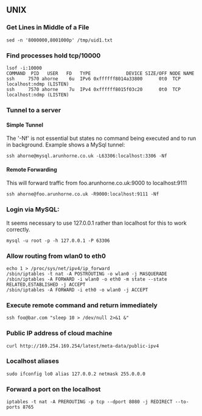 UNIX
----

### Get Lines in Middle of a File

    sed -n '8000000,8001000p' /tmp/uid1.txt


### Find processes hold tcp/10000

    lsof -i:10000
    COMMAND  PID   USER   FD   TYPE             DEVICE SIZE/OFF NODE NAME
    ssh     7570 ahorne    6u  IPv6 0xffffff8014a33800      0t0  TCP localhost:ndmp (LISTEN)
    ssh     7570 ahorne    7u  IPv4 0xffffff8015f03c20      0t0  TCP localhost:ndmp (LISTEN)


### Tunnel to a server

#### Simple Tunnel

The '-Nf' is not essential but states no command being executed and to run in background. Example shows a MySql tunnel:

    ssh ahorne@mysql.arunhorne.co.uk -L63306:localhost:3306 -Nf

#### Remote Forwarding

This will forward traffic from foo.arunhorne.co.uk:9000 to localhost:9111

    ssh ahorne@foo.arunhorne.co.uk -R9000:localhost:9111 -Nf


### Login via MySQL:

It seems necessary to use 127.0.0.1 rather than localhost for this to work correctly.

    mysql -u root -p -h 127.0.0.1 -P 63306

### Allow routing from wlan0 to eth0

    echo 1 > /proc/sys/net/ipv4/ip_forward
    /sbin/iptables -t nat -A POSTROUTING -o wlan0 -j MASQUERADE
    /sbin/iptables -A FORWARD -i wlan0 -o eth0 -m state --state RELATED,ESTABLISHED -j ACCEPT
    /sbin/iptables -A FORWARD -i eth0 -o wlan0 -j ACCEPT

### Execute remote command and return immediately

    ssh foo@bar.com "sleep 10 > /dev/null 2>&1 &"

### Public IP address of cloud machine

    curl http://169.254.169.254/latest/meta-data/public-ipv4

### Localhost aliases

    sudo ifconfig lo0 alias 127.0.0.2 netmask 255.0.0.0

### Forward a port on the localhost

    iptables -t nat -A PREROUTING -p tcp --dport 8080 -j REDIRECT --to-ports 8765

